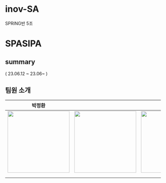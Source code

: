 # inov-SA

SPRING반 5조
# SPASIPA

## summary
( 23.06.12 ~ 23.06~ )</br>

## 팀원 소개

<table align=center>
    <thead>
        <tr >
            <th style="text-align:center;" >박정환</th>
            <th style="text-align:center;" ></th>
            <th style="text-align:center;" ></th>
            <th style="text-align:center;" ></th>
            <th style="text-align:center;" ></th>
        </tr>
    </thead>
    <tbody>
        <tr>
            <td><img width="200" src="" /></td>
            <td><img width="200" src="" /></td>
            <td><img width="200" src="" /></td>
            <td><img width="200" src="" /></td>
            <td><img width="200" src="" /></td>
        </tr>
        <tr>
            <td><a href=""></a></td>
            <td><a href=""></a></td>
            <td><a href=""></a></td>
            <td><a href=""></a></td>
            <td><a href=""></a></td>
        </tr>
        <tr>
            <td width="200"></td>
            <td width="200"></td>
            <td width="200"></td>
            <td width="200"></td>
            <td width="200"></td>
        </tr>
    </tbody>
</table>